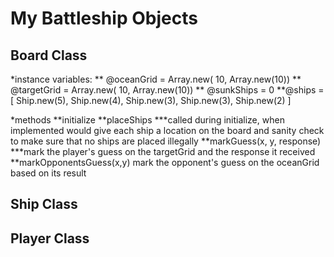 # My Battleship Objects

## Board Class

*instance variables:
** @oceanGrid = Array.new( 10, Array.new(10))
** @targetGrid = Array.new( 10, Array.new(10))
** @sunkShips = 0
**@ships = [ Ship.new(5), Ship.new(4), Ship.new(3), Ship.new(3), Ship.new(2) ]

*methods
**initialize
**placeShips
***called during initialize, when implemented would give each ship a location on the board and sanity check to make sure that no ships are placed illegally
**markGuess(x, y, response)
***mark the player's guess on the targetGrid and the response it received
**markOpponentsGuess(x,y)
mark the opponent's guess on the oceanGrid based on its result


## Ship Class

## Player Class
